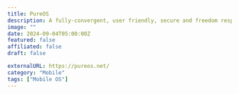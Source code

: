 ```yaml
---
title: PureOS
description: A fully-convergent, user friendly, secure and freedom respecting OS for your daily usage.
image: ""
date: 2024-09-04T05:00:00Z
featured: false
affiliated: false
draft: false

externalURL: https://pureos.net/
category: "Mobile"
tags: ["Mobile OS"]
---
```

